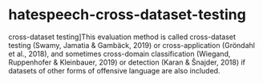 # hatespeech-cross-dataset-testing
cross-dataset testing]This evaluation method is called cross-dataset testing (Swamy, Jamatia &amp; Gambäck, 2019) or cross-application (Gröndahl et al., 2018), and sometimes cross-domain classification (Wiegand, Ruppenhofer &amp; Kleinbauer, 2019) or detection (Karan &amp; Šnajder, 2018) if datasets of other forms of offensive language are also included.
